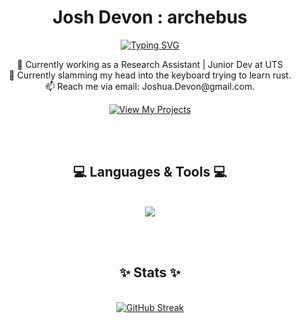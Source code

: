 <div align="center">
<h1>Josh Devon  :  archebus</h1>
</div>

<p align="center">
  <a href="https://git.io/typing-svg"><img src="https://readme-typing-svg.demolab.com?font=Fira+Code&weight=600&size=25&pause=1000&color=F73333&center=true&random=false&width=435&lines=Full+Time+Learner;Part+Time+Idiot" alt="Typing SVG" /></a>
</p>

<p align="center">
  🌱 Currently working as a Research Assistant | Junior Dev at UTS<br>
  🏫 Currently slamming my head into the keyboard trying to learn rust.<br>
  📫 Reach me via email: Joshua.Devon@gmail.com.
</p>
<p align="center">
  <a href="https://archebus.github.io/" target="_blank">
    <img src="https://img.shields.io/badge/Visit-My%20Profile-f63131?style=for-the-badge&logo=github&logoColor=white&labelColor=f63131" alt="View My Projects" />
  </a>
</p>

<br><br>

<h2 align="center">💻 Languages & Tools 💻</h2><br>

<div align="center">
  <img src="https://skillicons.dev/icons?i=github,git,cs,dotnet,javascript,html,css,react,nodejs,mysql,mongodb,vscode,bash,linux" />
</div>

<br><br>

<h2 align="center">✨ Stats ✨</h2><br>

<div align="center">
  <a href="https://git.io/streak-stats"><img src="https://streak-stats.demolab.com?user=archebus&theme=highcontrast" alt="GitHub Streak" /></a>
</div>

<!---
archebus/archebus is a ✨ special ✨ repository because its `README.md` (this file) appears on your GitHub profile.
You can click the Preview link to take a look at your changes.
--->
